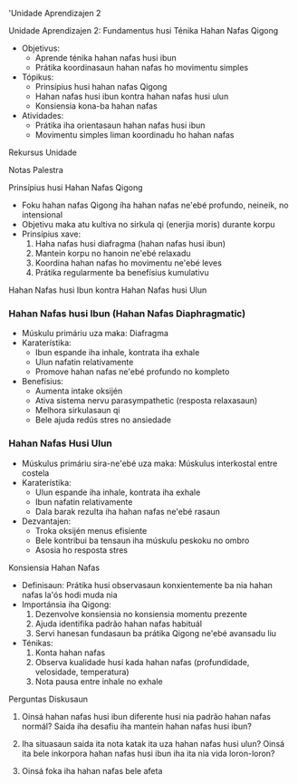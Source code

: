 'Unidade Aprendizajen 2

Unidade Aprendizajen 2: Fundamentus husi Ténika Hahan Nafas Qigong
- Objetivus:
  * Aprende ténika hahan nafas husi ibun
  * Prátika koordinasaun hahan nafas ho movimentu simples
- Tópikus:
  * Prinsípius husi hahan nafas Qigong
  * Hahan nafas husi ibun kontra hahan nafas husi ulun
  * Konsiensia kona-ba hahan nafas
- Atividades:
  * Prátika iha orientasaun hahan nafas husi ibun
  * Movimentu simples liman koordinadu ho hahan nafas

Rekursus Unidade

Notas Palestra

Prinsípius husi Hahan Nafas Qigong

- Foku hahan nafas Qigong iha hahan nafas ne'ebé profundo, neineik, no intensional 
- Objetivu maka atu kultiva no sirkula qi (enerjia moris) durante korpu
- Prinsípius xave:
  1. Haha nafas husi diafragma (hahan nafas husi ibun)
  2. Mantein korpu no hanoin ne'ebé relaxadu
  3. Koordina hahan nafas ho movimentu ne'ebé leves
  4. Prátika regularmente ba benefísius kumulativu

Hahan Nafas husi Ibun kontra Hahan Nafas husi Ulun

### Hahan Nafas husi Ibun (Hahan Nafas Diaphragmatic)
- Múskulu primáriu uza maka: Diafragma
- Karaterístika:
  - Ibun espande iha inhale, kontrata iha exhale
  - Ulun nafatin relativamente
  - Promove hahan nafas ne'ebé profundo no kompleto
- Benefísius:
  - Aumenta intake oksijén
  - Ativa sistema nervu parasympathetic (resposta relaxasaun)
  - Melhora sirkulasaun qi
  - Bele ajuda redús stres no ansiedade

### Hahan Nafas Husi Ulun
- Múskulus primáriu sira-ne'ebé uza maka: Múskulus interkostal entre costela
- Karaterístika:
  - Ulun espande iha inhale, kontrata iha exhale
  - Ibun nafatin relativamente
  - Dala barak rezulta iha hahan nafas ne'ebé rasaun
- Dezvantajen:
  - Troka oksijén menus efisiente
  - Bele kontribui ba tensaun iha múskulu peskoku no ombro
  - Asosia ho resposta stres

Konsiensia Hahan Nafas

- Definisaun: Prátika husi observasaun konxientemente ba nia hahan nafas la'ós hodi muda nia
- Importánsia iha Qigong:
  1. Dezenvolve konsiensia no konsiensia momentu prezente
  2. Ajuda identifika padrão hahan nafas habituál
  3. Servi hanesan fundasaun ba prátika Qigong ne'ebé avansadu liu
- Ténikas:
  1. Konta hahan nafas
  2. Observa kualidade husi kada hahan nafas (profundidade, velosidade, temperatura)
  3. Nota pausa entre inhale no exhale

Perguntas Diskusaun

1. Oinsá hahan nafas husi ibun diferente husi nia padrão hahan nafas normál? Saida iha desafiu iha mantein hahan nafas husi ibun?

2. Iha situasaun saida ita nota katak ita uza hahan nafas husi ulun? Oinsá ita bele inkorpora hahan nafas husi ibun iha ita nia vida loron-loron?

3. Oinsá foka iha hahan nafas bele afeta